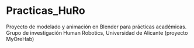 # Practicas_HuRo
Proyecto de modelado y animación en Blender para prácticas académicas. Grupo de investigación Human Robotics, Universidad de Alicante (proyecto MyOreHab)
